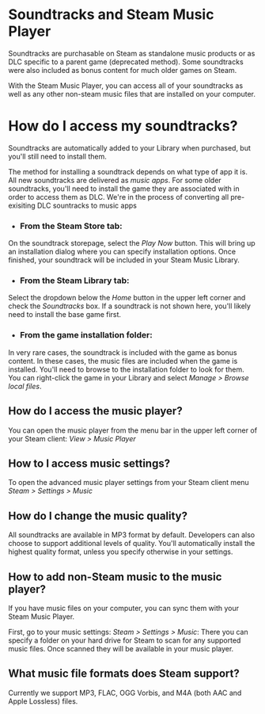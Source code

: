 # Soundtracks and Steam Music Player

Soundtracks are purchasable on Steam as standalone music products or as DLC specific to a parent game (deprecated method). Some soundtracks were also included as bonus content for much older games on Steam.  
  
With the Steam Music Player, you can access all of your soundtracks as well as any other non-steam music files that are installed on your computer.  
  
  
# How do I access my soundtracks?
Soundtracks are automatically added to your Library when purchased, but you'll still need to install them.  
  
The method for installing a soundtrack depends on what type of app it is. All new soundtracks are delivered as *music apps*. For some older soundtracks, you'll need to install the game they are associated with in order to access them as DLC. We're in the process of converting all pre-exisiting DLC sountracks to music apps  

* ### From the Steam Store tab:
  
On the soundtrack storepage, select the *Play Now* button. This will bring up an installation dialog where you can specify installation options. Once finished, your soundtrack will be included in your Steam Music Library.
* ### From the Steam Library tab:
  
Select the dropdown below the *Home* button in the upper left corner and check the *Soundtracks* box. If a soundtrack is not shown here, you'll likely need to install the base game first.
* ### From the game installation folder:
  
In very rare cases, the soundtrack is included with the game as bonus content. In these cases, the music files are included when the game is installed. You'll need to browse to the installation folder to look for them. You can right-click the game in your Library and select *Manage > Browse local files*.

    
  
## How do I access the music player?
You can open the music player from the menu bar in the upper left corner of your Steam client: *View > Music Player*    
  
  
## How to I access music settings?
To open the advanced music player settings from your Steam client menu *Steam > Settings > Music*  
  
  
## How do I change the music quality?
All soundtracks are available in MP3 format by default. Developers can also choose to support additional levels of quality. You'll automatically install the highest quality format, unless you specify otherwise in your settings.  
  
  
## How to add non-Steam music to the music player?
If you have music files on your computer, you can sync them with your Steam Music Player.  
  
First, go to your music settings: *Steam > Settings > Music*: There you can specify a folder on your hard drive for Steam to scan for any supported music files. Once scanned they will be available in your music player.  
  
  
## What music file formats does Steam support?
Currently we support MP3, FLAC, OGG Vorbis, and M4A (both AAC and Apple Lossless) files.  
  
